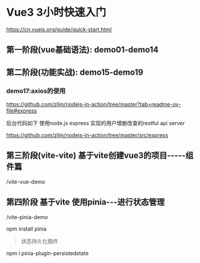 # Vue3 3小时快速入门

https://cn.vuejs.org/guide/quick-start.html


## 第一阶段(vue基础语法): demo01-demo14

## 第二阶段(功能实战): demo15-demo19

### demo17:axios的使用

https://github.com/zljin/nodejs-in-action/tree/master?tab=readme-ov-file#express

后台代码如下 使用node.js express 实现的用户增删改查的restful api server

https://github.com/zljin/nodejs-in-action/tree/master/src/express

## 第三阶段(vite-vite) 基于vite创建vue3的项目-----组件篇

/vite-vue-demo


## 第四阶段 基于vite 使用pinia---进行状态管理

/vite-pinia-demo

npm install pinia

> 状态持久化插件

npm i pinia-plugin-persistedstate